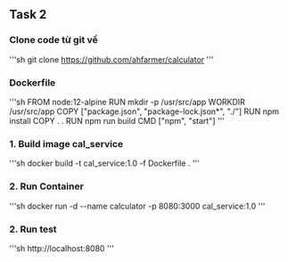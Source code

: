 ## Task 2
### Clone code từ git về
'''sh
git clone https://github.com/ahfarmer/calculator 
'''
### Dockerfile
'''sh
FROM node:12-alpine
RUN mkdir -p /usr/src/app
WORKDIR /usr/src/app
COPY ["package.json", "package-lock.json*", "./"]
RUN npm install
COPY . .
RUN npm run build
CMD ["npm", "start"]
'''
### 1. Build image cal_service
'''sh
docker build -t cal_service:1.0 -f Dockerfile .
'''
### 2. Run Container
'''sh
docker run -d --name calculator -p 8080:3000 cal_service:1.0
'''

### 2. Run test
'''sh
http://localhost:8080
'''